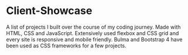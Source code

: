 # Client-Showcase
A list of projects I built over the course of my coding journey. Made with HTML, CSS and JavaScript. Extensively used flexbox and
CSS grid and every site is responsive and mobile friendly. Bulma and Bootstrap 4 have been used as CSS frameworks for a few 
projects.
